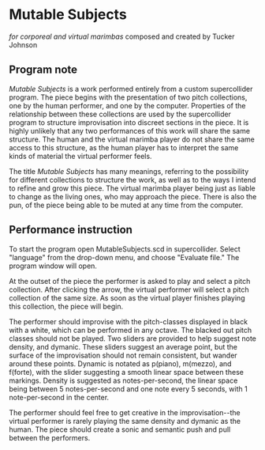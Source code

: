 # Mutable Subjects
*for corporeal and virtual marimbas*
composed and created by Tucker Johnson

## Program note
*Mutable Subjects* is a work performed entirely from a custom supercollider program. The piece begins with the presentation of two pitch collections, one by the human performer, and one by the computer. Properties of the relationship between these collections are used by the supercollider program to structure improvisation into  discreet sections in the piece. It is highly unlikely that any two performances of this work will share the same structure. The human and the virtual marimba player do not share the same access to this structure, as the human player has to interpret the same kinds of material the virtual performer feels.

The title *Mutable Subjects* has many meanings, referring to the possibility for different collections to structure the work, as well as to the ways I intend to refine and grow this piece. The virtual marimba player being just as liable to change as the living ones, who may approach the piece. There is also the pun, of the piece being able to be muted at any time from the computer.


## Performance instruction

To start the program open MutableSubjects.scd in supercollider. Select "language" from the drop-down menu, and choose "Evaluate file." The program window will open.

At the outset of the piece the performer is asked to play and select a pitch collection. After clicking the arrow, the virtual performer will select a pitch collection of the same size. As soon as the virtual player finishes playing this collection, the piece will begin.

The performer should improvise with the pitch-classes displayed in black with a white, which can be performed in any octave. The blacked out pitch classes should not be played. Two sliders are provided to help suggest note density, and dymanic. These sliders suggest an average point, but the surface of the improvisation should not remain consistent, but wander around these points. Dynamic is notated as p(piano), m(mezzo), and f(forte), with the slider suggesting a smooth linear space between these markings. Density is suggested as notes-per-second, the linear space being between 5 notes-per-second and one note every 5 seconds, with 1 note-per-second in the center.

The performer should feel free to get creative in the improvisation--the virtual performer is rarely playing the same density and dymanic as the human. The piece should create a sonic and semantic push and pull between the performers.
